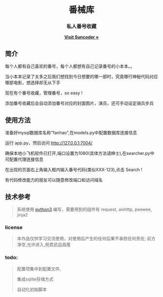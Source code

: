 <p align="center">
	<h1 align="center">番械库</h1>
	<h3 align="center">私人番号收藏</h3>
	<p align="center">
		<a href="http://www.suncoder.cn" target="_blank"><strong>Visit Suncoder &raquo;</strong></a>
	</p>
</p>

## 简介
每个人都有自己喜欢的番号，每个人都想有自己记录番号的小本本。。

当小本本记录了太多之后我们想找到今日想要的哪一部时，究竟哪行神秘代码对应哪部电影，想选择却无从下手

现在有个番号收藏，管理番号，so easy !

添加番号收藏后会自动添加番号对应的封面图片，演员，还可手动设定骑兵步兵

## 使用方法
准备好mysql数据库名称"fanhao",在models.py中配置数据库连接信息

运行 app.py，然后访问 <http://127.0.0.1:7004/>

确保本地小飞机软件已打开,端口设置为1080(具体方法请绅士),在searcher.py中可配置代理连接信息

在出现的页面右上角输入框内输入番号代码(类似XXX-123),点击 Search !

有代码修改能力的朋友可以随意修改端口和访问域名

## 技术参考
> 系统使用 [python3](https://www.python.org/downloads/) 编写，需要用到的组件有 request, aiohttp, peewee, jinja2

### license
> 本作品仅供学习交流使用，对使用后产生的任何后果不承担任何责任; 前方净空,允许进入,祝君武运昌隆

### todo:
> 配置项集中到配置文件,
>
> 集成sqlite存储方式
>
> 自动化初始脚本